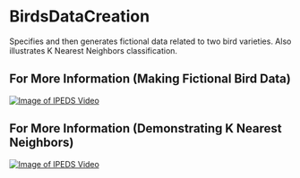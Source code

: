 # BirdsDataCreation

Specifies and then generates fictional data related to two bird varieties. Also illustrates K Nearest Neighbors classification.

## For More Information (Making Fictional Bird Data)
[![Image of IPEDS Video](http://img.youtube.com/vi/FhHhr21XY0U/0.jpg)](https://www.youtube.com/watch?v=FhHhr21XY0U)<br>

## For More Information (Demonstrating K Nearest Neighbors)
[![Image of IPEDS Video](http://img.youtube.com/vi/ssZq7-5OQLg/0.jpg)](https://www.youtube.com/watch?v=ssZq7-5OQLg)<br>

